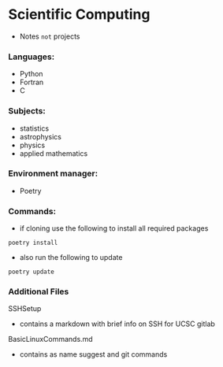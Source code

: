 # Scientific Computing

- Notes `not` projects

### Languages:

- Python
- Fortran
- C

### Subjects:

- statistics
- astrophysics
- physics
- applied mathematics

### Environment manager:

- Poetry

### Commands:

- if cloning use the following to install all required packages

```
poetry install
```

- also run the following to update

```
poetry update
```

### Additional Files

SSHSetup

- contains a markdown with brief info on SSH for UCSC gitlab

BasicLinuxCommands.md

- contains as name suggest and git commands

